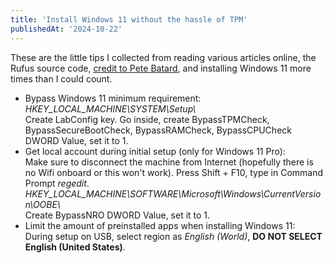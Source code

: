 ```yaml
---
title: 'Install Windows 11 without the hassle of TPM'
publishedAt: '2024-10-22'
---
```

These are the little tips I collected from reading various articles online, the Rufus source code, [credit to Pete Batard](https://github.com/pbatard/rufus), and installing Windows 11 more times than I could count.
- Bypass Windows 11 minimum requirement:  
*HKEY\_LOCAL\_MACHINE\\SYSTEM\\Setup\\*  
Create LabConfig key. Go inside, create BypassTPMCheck, BypassSecureBootCheck, BypassRAMCheck, BypassCPUCheck
DWORD Value, set it to 1.
- Get local account during initial setup (only for Windows 11 Pro):  
Make sure to disconnect the machine from Internet (hopefully there is no Wifi onboard or this won't work).
Press Shift + F10, type in Command Prompt *regedit*.  
*HKEY\_LOCAL\_MACHINE\\SOFTWARE\\Microsoft\\Windows\\CurrentVersion\\OOBE\\*  
Create BypassNRO DWORD Value, set it to 1.
- Limit the amount of preinstalled apps when installing Windows 11:  
During setup on USB, select region as *English (World)*, **DO NOT SELECT English (United States)**.